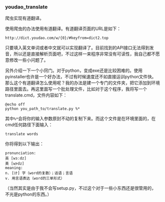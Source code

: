 ### youdao_translate
爬虫实现有道翻译。

使用爬虫的办法使用有道翻译。有道翻译页面的URL是如下：
```python3
http://dict.youdao.com/w/{0}/#keyfrom=dict2.top
```
只要填入英文单词或者中文就可以实现翻译了。目前找到的API接口无法得到发音，所以还是直接解析页面吧，不过这样一来程序非常没有可读性，我自己都不愿意修改一些小问题了。

另外介绍一下一个小窍门。对于python，变成exe还是比较困难的。使用pyinstaller也许是一个好办法，不过有时候速度还不如直接运训python文件快。那么这个有道翻译怎么使用呢？我的办法是建一个专门的文件夹，把它添加到环境路径里面去。再这里面写一个批处理文件，比如对于这个程序，我将写一个translate.cmd，文件内容如下：
```batch
@echo off
python you_path_to/translate.py %*
```
其中`%*`会将你的输入参数原封不动的复制下来。而这个文件是在环境里面的，在cmd任何路径下面输入：
```batch
translate words
```
你将得到以下输出：
```batch
pronunciation:
英 [wɜːdz]
美 [wɝdz]
meaning:
n. [计] 字（word的复数）；话语；言语
v. 用言语表达（word的三单形式）
```
（当然其实是由于我不会写setup.py，不过这个对于一些小东西还是很管用的，不光是python的东西。）
